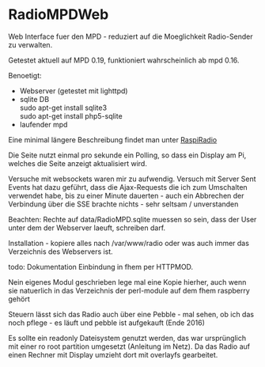 
RadioMPDWeb
=============
Web Interface fuer den MPD - reduziert auf die Moeglichkeit 
Radio-Sender zu verwalten.

Getestet aktuell auf MPD 0.19, funktioniert wahrscheinlich ab mpd 0.16.

Benoetigt: 
- Webserver (getestet mit lighttpd)
- sqlite DB  
  sudo apt-get install sqlite3  
  sudo apt-get install php5-sqlite 
- laufender mpd

Eine minimal l&auml;ngere Beschreibung findet man unter 
[RaspiRadio](http://zb42.de/cc/raspiRadio.php)

Die Seite nutzt einmal pro sekunde ein Polling, so dass ein Display
am Pi, welches die Seite anzeigt aktualisiert wird.

Versuche mit websockets waren mir zu aufwendig.
Versuch mit Server Sent Events hat dazu geführt, dass die 
Ajax-Requests die ich zum Umschalten verwendet habe, bis zu einer
Minute dauerten - auch ein Abbrechen der Verbindung über die SSE 
brachte nichts - sehr seltsam / unverstanden

Beachten: Rechte auf data/RadioMPD.sqlite muessen so sein, dass
der User unter dem der Webserver laeuft, schreiben darf.

Installation - kopiere alles nach /var/www/radio oder was auch immer
das Verzeichnis des Webservers ist.

todo: Dokumentation Einbindung in fhem per HTTPMOD.

Nein eigenes Modul geschrieben lege mal eine Kopie hierher, auch 
wenn sie natuerlich in das Verzeichnis der perl-module auf dem 
fhem raspberry gehört 

Steuern lässt sich das Radio auch über eine Pebble - mal sehen, ob ich
das noch pflege - es läuft und pebble ist aufgekauft (Ende 2016)

Es sollte ein readonly Dateisystem genutzt werden, das war ursprünglich 
mit einer ro root partition umgesetzt (Anleitung im Netz). 
Da das Radio auf einen Rechner mit Display umzieht dort mit overlayfs 
gearbeitet.
 



